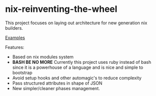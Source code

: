 # nix-reinventing-the-wheel

This project focuses on laying out architecture for new generation nix builders.

[Examples](/example.nix)

Features:
- Based on nix modules system
- **BASH BE NO MORE** Currently this project uses ruby instead of bash since it is a powerhouse of a language and is nice and simple to bootstrap
- Avoid setup hooks and other automagic's to reduce complexity
- Pass structured attributes in shape of JSON
- New simpler/cleaner phases management.



